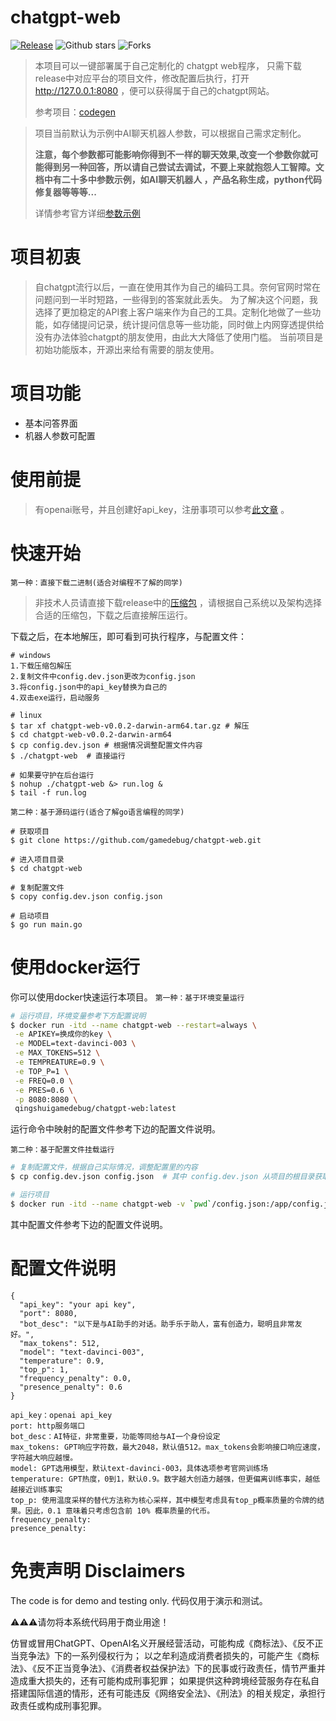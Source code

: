 # chatgpt-web
[![Release](https://img.shields.io/github/v/release/gamedebug/chatgpt-web.svg?style=flat-square)](https://github.com/gamedebug/wechatbot/releases/tag/v1.1.3)
![Github stars](https://img.shields.io/github/stars/gamedebug/chatgpt-web.svg)
![Forks](https://img.shields.io/github/forks/gamedebug/chatgpt-web.svg?style=flat-square)
> 本项目可以一键部署属于自己定制化的 chatgpt web程序，
> 只需下载release中对应平台的项目文件，修改配置后执行，打开 http://127.0.0.1:8080 ，便可以获得属于自己的chatgpt网站。
> 
> 参考项目：[codegen](https://github.com/git-cloner/codegen)

> 项目当前默认为示例中AI聊天机器人参数，可以根据自己需求定制化。
> 
> **注意，每个参数都可能影响你得到不一样的聊天效果,改变一个参数你就可能得到另一种回答，所以请自己尝试去调试，不要上来就抱怨人工智障。文档中有二十多中参数示例，如AI聊天机器人
> ，产品名称生成，python代码修复器等等等...**
> 
> 详情参考官方详细[参数示例](https://beta.openai.com/examples)

# 项目初衷
> 自chatgpt流行以后，一直在使用其作为自己的编码工具。奈何官网时常在问题问到一半时短路，一些得到的答案就此丢失。
> 为了解决这个问题，我选择了更加稳定的API套上客户端来作为自己的工具。定制化地做了一些功能，如存储提问记录，统计提问信息等一些功能，同时做上内网穿透提供给没有办法体验chatgpt的朋友使用，由此大大降低了使用门槛。
> 当前项目是初始功能版本，开源出来给有需要的朋友使用。

# 项目功能
* 基本问答界面
* 机器人参数可配置

# 使用前提
> 有openai账号，并且创建好api_key，注册事项可以参考[此文章](https://juejin.cn/post/7173447848292253704) 。

# 快速开始

`第一种：直接下载二进制(适合对编程不了解的同学)`

> 非技术人员请直接下载release中的[压缩包](https://github.com/gamedebug/chatgpt-web/releases) ，请根据自己系统以及架构选择合适的压缩包，下载之后直接解压运行。

下载之后，在本地解压，即可看到可执行程序，与配置文件：

```
# windows
1.下载压缩包解压
2.复制文件中config.dev.json更改为config.json
3.将config.json中的api_key替换为自己的
4.双击exe运行，启动服务

# linux
$ tar xf chatgpt-web-v0.0.2-darwin-arm64.tar.gz # 解压
$ cd chatgpt-web-v0.0.2-darwin-arm64
$ cp config.dev.json # 根据情况调整配置文件内容
$ ./chatgpt-web  # 直接运行

# 如果要守护在后台运行
$ nohup ./chatgpt-web &> run.log &
$ tail -f run.log
```

`第二种：基于源码运行(适合了解go语言编程的同学)`

````
# 获取项目
$ git clone https://github.com/gamedebug/chatgpt-web.git

# 进入项目目录
$ cd chatgpt-web

# 复制配置文件
$ copy config.dev.json config.json

# 启动项目
$ go run main.go
````

# 使用docker运行
你可以使用docker快速运行本项目。
`第一种：基于环境变量运行`

```sh
# 运行项目，环境变量参考下方配置说明
$ docker run -itd --name chatgpt-web --restart=always \
 -e APIKEY=换成你的key \
 -e MODEL=text-davinci-003 \
 -e MAX_TOKENS=512 \
 -e TEMPREATURE=0.9 \
 -e TOP_P=1 \
 -e FREQ=0.0 \
 -e PRES=0.6 \
 -p 8080:8080 \
 qingshuigamedebug/chatgpt-web:latest
```

运行命令中映射的配置文件参考下边的配置文件说明。

`第二种：基于配置文件挂载运行`

```sh
# 复制配置文件，根据自己实际情况，调整配置里的内容
$ cp config.dev.json config.json  # 其中 config.dev.json 从项目的根目录获取

# 运行项目
$ docker run -itd --name chatgpt-web -v `pwd`/config.json:/app/config.json -p 8080:8080 qingshuigamedebug/chatgpt-web:latest
```

其中配置文件参考下边的配置文件说明。



# 配置文件说明

````
{
  "api_key": "your api key",
  "port": 8080,
  "bot_desc": "以下是与AI助手的对话。助手乐于助人，富有创造力，聪明且非常友好。",
  "max_tokens": 512,
  "model": "text-davinci-003",
  "temperature": 0.9,
  "top_p": 1,
  "frequency_penalty": 0.0,
  "presence_penalty": 0.6
}

api_key：openai api_key
port: http服务端口
bot_desc：AI特征，非常重要，功能等同给与AI一个身份设定
max_tokens: GPT响应字符数，最大2048，默认值512。max_tokens会影响接口响应速度，字符越大响应越慢。
model: GPT选用模型，默认text-davinci-003，具体选项参考官网训练场
temperature: GPT热度，0到1，默认0.9。数字越大创造力越强，但更偏离训练事实，越低越接近训练事实
top_p: 使用温度采样的替代方法称为核心采样，其中模型考虑具有top_p概率质量的令牌的结果。因此，0.1 意味着只考虑包含前 10% 概率质量的代币。
frequency_penalty: 
presence_penalty:
````

# 免责声明 Disclaimers
The code is for demo and testing only. 代码仅用于演示和测试。

⚠⚠⚠请勿将本系统代码用于商业用途！

仿冒或冒用ChatGPT、OpenAI名义开展经营活动，可能构成《商标法》、《反不正当竞争法》下的一系列侵权行为； 以之牟利造成消费者损失的，可能产生《商标法》、《反不正当竞争法》、《消费者权益保护法》下的民事或行政责任，情节严重并造成重大损失的，还有可能构成刑事犯罪； 如果提供这种跨境经营服务存在私自搭建国际信道的情形，还有可能违反《网络安全法》、《刑法》的相关规定，承担行政责任或构成刑事犯罪。
